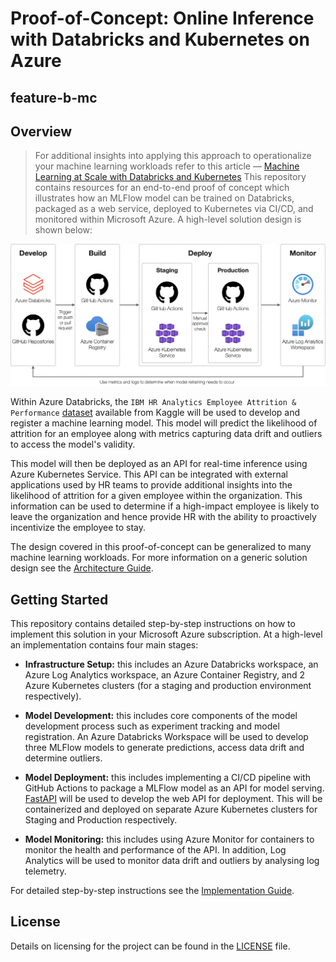 # Proof-of-Concept: Online Inference with Databricks and Kubernetes on Azure
## feature-b-mc
## Overview

> For additional insights into applying this approach to operationalize your machine learning workloads refer to this article — [Machine Learning at Scale with Databricks and Kubernetes](https://medium.com/@nfmoore/machine-learning-at-scale-with-databricks-and-kubernetes-9fa59232bfa6)
This repository contains resources for an end-to-end proof of concept which illustrates how an MLFlow model can be trained on Databricks, packaged as a web service, deployed to Kubernetes via CI/CD, and monitored within Microsoft Azure. A high-level solution design is shown below:

![workflow](.github/docs/images/workflow.png)

Within Azure Databricks, the `IBM HR Analytics Employee Attrition & Performance` [dataset](https://www.kaggle.com/pavansubhasht/ibm-hr-analytics-attrition-dataset) available from Kaggle will be used to develop and register a machine learning model. This model will predict the likelihood of attrition for an employee along with metrics capturing data drift and outliers to access the model's validity.

This model will then be deployed as an API for real-time inference using Azure Kubernetes  Service. This API can be integrated with external applications used by HR teams to provide additional insights into the likelihood of attrition for a given employee within the organization. This information can be used to determine if a high-impact employee is likely to leave the organization and hence provide HR with the ability to proactively incentivize the employee to stay.

The design covered in this proof-of-concept can be generalized to many machine learning workloads. For more information on a generic solution design see the [Architecture Guide](.github/docs/architecture-guide.md).

## Getting Started

This repository contains detailed step-by-step instructions on how to implement this solution in your Microsoft Azure subscription. At a high-level an implementation contains four main stages:

- **Infrastructure Setup:** this includes an Azure Databricks workspace, an Azure Log Analytics workspace, an Azure Container Registry, and 2 Azure Kubernetes clusters (for a staging and production environment respectively).

- **Model Development:** this includes core components of the model development process such as experiment tracking and model registration. An Azure Databricks Workspace will be used to develop three MLFlow models to generate predictions, access data drift and determine outliers.

- **Model Deployment:** this includes implementing a CI/CD pipeline with GitHub Actions to package a MLFlow model as an API for model serving. [FastAPI](https://fastapi.tiangolo.com) will be used to develop the web API for deployment. This will be containerized and deployed on separate Azure Kubernetes clusters for Staging and Production respectively.

- **Model Monitoring:** this includes using Azure Monitor for containers to monitor the health and performance of the API. In addition, Log Analytics will be used to monitor data drift and outliers by analysing log telemetry.

For detailed step-by-step instructions see the [Implementation Guide](.github/docs/implementation-guide.md).

## License

Details on licensing for the project can be found in the [LICENSE](./LICENSE) file.
